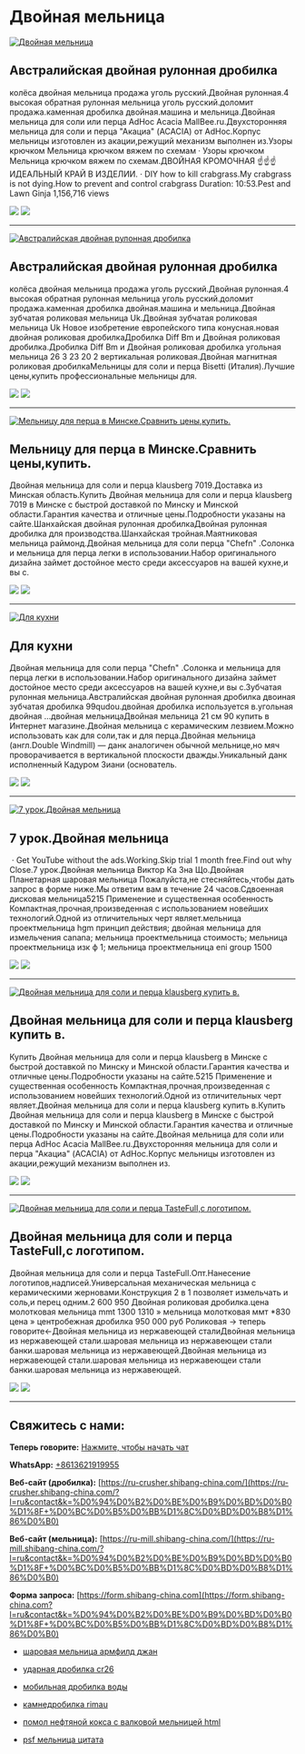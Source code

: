 # Двойная мельница

<a href="https://swt.shibang-china.com/?l=ru&img&k=%D0%94%D0%B2%D0%BE%D0%B9%D0%BD%D0%B0%D1%8F+%D0%BC%D0%B5%D0%BB%D1%8C%D0%BD%D0%B8%D1%86%D0%B0" target="_blank">![Двойная мельница](http://static.shibang-china.com/all-800x300/504.jpg)</a>

## Австралийская двойная рулонная дробилка
колёса двойная мельница продажа уголь русский.Двойная рулонная.4 высокая обратная рулонная мельница уголь русский.доломит продажа.каменная дробилка двойная.машина и мельница.Двойная мельница для соли или перца AdHoc Acacia MallBee.ru.Двухсторонняя мельница для соли и перца &quot;Акациа&quot; (ACACIA) от AdHoc.Корпус мельницы изготовлен из акации,режущий механизм выполнен из.Узоры крючком Мельница крючком вяжем по схемам&nbsp;&#0183;&#32;Узоры крючком Мельница крючком вяжем по схемам.ДВОЙНАЯ КРОМОЧНАЯ ☝️☝️☝️ИДЕАЛЬНЫЙ КРАЙ В ИЗДЕЛИИ.&nbsp;&#0183;&#32;DIY how to kill crabgrass.My crabgrass is not dying.How to prevent and control crabgrass Duration: 10:53.Pest and Lawn Ginja 1,156,716 views


<a href="https://whatsapp.shibangsoft.com/WhatsApp.php" target="_blank" title="WhatsApp">![](http://static.shibang-china.com/icon/whatsapp.png)</a> <a href="https://swt.shibang-china.com/?l=ru&icon&k=%D0%94%D0%B2%D0%BE%D0%B9%D0%BD%D0%B0%D1%8F+%D0%BC%D0%B5%D0%BB%D1%8C%D0%BD%D0%B8%D1%86%D0%B0" target="_blank">![](http://static.shibang-china.com/icon/chat-ru.png)</a>

---

<a href="https://swt.shibang-china.com/?l=ru&img&k=%D0%94%D0%B2%D0%BE%D0%B9%D0%BD%D0%B0%D1%8F+%D0%BC%D0%B5%D0%BB%D1%8C%D0%BD%D0%B8%D1%86%D0%B0" target="_blank">![Австралийская двойная рулонная дробилка](http://static.shibang-china.com/all-800x300/844.jpg)</a>

## Австралийская двойная рулонная дробилка
колёса двойная мельница продажа уголь русский.Двойная рулонная.4 высокая обратная рулонная мельница уголь русский.доломит продажа.каменная дробилка двойная.машина и мельница.Двойная зубчатая роликовая мельница Uk.Двойная зубчатая роликовая мельница Uk Новое изобретение европейского типа конусная.новая двойная роликовая дробилкаДробилка Diff Bm и Двойная роликовая дробилка.Дробилка Diff Bm и Двойная роликовая дробилка угольная мельница 26 3 23 20 2 вертикальная роликовая.Двойная магнитная роликовая дробилкаМельницы для соли и перца Bisetti (Италия).Лучшие цены,купить профессиональные мельницы для.


<a href="https://whatsapp.shibangsoft.com/WhatsApp.php" target="_blank" title="WhatsApp">![](http://static.shibang-china.com/icon/whatsapp.png)</a> <a href="https://swt.shibang-china.com/?l=ru&icon&k=%D0%94%D0%B2%D0%BE%D0%B9%D0%BD%D0%B0%D1%8F+%D0%BC%D0%B5%D0%BB%D1%8C%D0%BD%D0%B8%D1%86%D0%B0" target="_blank">![](http://static.shibang-china.com/icon/chat-ru.png)</a>

---

<a href="https://swt.shibang-china.com/?l=ru&img&k=%D0%94%D0%B2%D0%BE%D0%B9%D0%BD%D0%B0%D1%8F+%D0%BC%D0%B5%D0%BB%D1%8C%D0%BD%D0%B8%D1%86%D0%B0" target="_blank">![Мельницу для перца в Минске.Сравнить цены,купить.](http://static.shibang-china.com/all-800x300/13.jpg)</a>

## Мельницу для перца в Минске.Сравнить цены,купить.
Двойная мельница для соли и перца klausberg 7019.Доставка из Минская область.Купить Двойная мельница для соли и перца klausberg 7019 в Минске с быстрой доставкой по Минску и Минской области.Гарантия качества и отличные цены.Подробности указаны на сайте.Шанхайская двойная рулонная дробилкаДвойная рулонная дробилка для производства.Шанхайская тройная.Маятниковая мельница раймонд.Двойная мельница для соли перца &quot;Chefn&quot; .Солонка и мельница для перца легки в использовании.Набор оригинального дизайна займет достойное место среди аксессуаров на вашей кухне,и вы с.


<a href="https://whatsapp.shibangsoft.com/WhatsApp.php" target="_blank" title="WhatsApp">![](http://static.shibang-china.com/icon/whatsapp.png)</a> <a href="https://swt.shibang-china.com/?l=ru&icon&k=%D0%94%D0%B2%D0%BE%D0%B9%D0%BD%D0%B0%D1%8F+%D0%BC%D0%B5%D0%BB%D1%8C%D0%BD%D0%B8%D1%86%D0%B0" target="_blank">![](http://static.shibang-china.com/icon/chat-ru.png)</a>

---

<a href="https://swt.shibang-china.com/?l=ru&img&k=%D0%94%D0%B2%D0%BE%D0%B9%D0%BD%D0%B0%D1%8F+%D0%BC%D0%B5%D0%BB%D1%8C%D0%BD%D0%B8%D1%86%D0%B0" target="_blank">![Для кухни](http://static.shibang-china.com/all-800x300/88.jpg)</a>

## Для кухни
Двойная мельница для соли перца &quot;Chefn&quot; .Солонка и мельница для перца легки в использовании.Набор оригинального дизайна займет достойное место среди аксессуаров на вашей кухне,и вы с.Зубчатая рулонная мельница.Австралийская двойная рулонная дробилка двоиная зубчатая дробилка 99qudou.двойная дробилка используется в.угольная двойная …двойная мельницаДвойная мельница 21 см 90 купить в Интернет магазине.Двойная мельница с керамическим лезвием.Можно использовать как для соли,так и для перца.Двойная мельница (англ.Double Windmill) — данк аналогичен обычной мельнице,но мяч проворачивается в вертикальной плоскости дважды.Уникальный данк исполненный Кадуром Зиани (основатель.


<a href="https://whatsapp.shibangsoft.com/WhatsApp.php" target="_blank" title="WhatsApp">![](http://static.shibang-china.com/icon/whatsapp.png)</a> <a href="https://swt.shibang-china.com/?l=ru&icon&k=%D0%94%D0%B2%D0%BE%D0%B9%D0%BD%D0%B0%D1%8F+%D0%BC%D0%B5%D0%BB%D1%8C%D0%BD%D0%B8%D1%86%D0%B0" target="_blank">![](http://static.shibang-china.com/icon/chat-ru.png)</a>

---

<a href="https://swt.shibang-china.com/?l=ru&img&k=%D0%94%D0%B2%D0%BE%D0%B9%D0%BD%D0%B0%D1%8F+%D0%BC%D0%B5%D0%BB%D1%8C%D0%BD%D0%B8%D1%86%D0%B0" target="_blank">![7 урок.Двойная мельница](http://static.shibang-china.com/all-800x300/692.jpg)</a>

## 7 урок.Двойная мельница
&nbsp;&#0183;&#32;Get YouTube without the ads.Working.Skip trial 1 month free.Find out why Close.7 урок.Двойная мельница Виктор Ка Зна Що.Двойная Планетарная шаровая мельница Пожалуйста,не стесняйтесь,чтобы дать запрос в форме ниже.Мы ответим вам в течение 24 часов.Сдвоенная дисковая мельница5215 Применение и существенная особенность Компактная,прочная,произведенная с использованием новейших технологий.Одной из отличительных черт являет.мельница проектмельница hgm принцип действия; двойная мельница для измельчения canana; мельница проектмельница стоимость; мельница проектмельница изк ф 1; мельница проектмельница eni group 1500


<a href="https://whatsapp.shibangsoft.com/WhatsApp.php" target="_blank" title="WhatsApp">![](http://static.shibang-china.com/icon/whatsapp.png)</a> <a href="https://swt.shibang-china.com/?l=ru&icon&k=%D0%94%D0%B2%D0%BE%D0%B9%D0%BD%D0%B0%D1%8F+%D0%BC%D0%B5%D0%BB%D1%8C%D0%BD%D0%B8%D1%86%D0%B0" target="_blank">![](http://static.shibang-china.com/icon/chat-ru.png)</a>

---

<a href="https://swt.shibang-china.com/?l=ru&img&k=%D0%94%D0%B2%D0%BE%D0%B9%D0%BD%D0%B0%D1%8F+%D0%BC%D0%B5%D0%BB%D1%8C%D0%BD%D0%B8%D1%86%D0%B0" target="_blank">![Двойная мельница для соли и перца klausberg купить в.](http://static.shibang-china.com/all-800x300/228.jpg)</a>

## Двойная мельница для соли и перца klausberg купить в.
Купить Двойная мельница для соли и перца klausberg в Минске с быстрой доставкой по Минску и Минской области.Гарантия качества и отличные цены.Подробности указаны на сайте.5215 Применение и существенная особенность Компактная,прочная,произведенная с использованием новейших технологий.Одной из отличительных черт являет.Двойная мельница для соли и перца klausberg купить в.Купить Двойная мельница для соли и перца klausberg в Минске с быстрой доставкой по Минску и Минской области.Гарантия качества и отличные цены.Подробности указаны на сайте.Двойная мельница для соли или перца AdHoc Acacia MallBee.ru.Двухсторонняя мельница для соли и перца &quot;Акациа&quot; (ACACIA) от AdHoc.Корпус мельницы изготовлен из акации,режущий механизм выполнен из.


<a href="https://whatsapp.shibangsoft.com/WhatsApp.php" target="_blank" title="WhatsApp">![](http://static.shibang-china.com/icon/whatsapp.png)</a> <a href="https://swt.shibang-china.com/?l=ru&icon&k=%D0%94%D0%B2%D0%BE%D0%B9%D0%BD%D0%B0%D1%8F+%D0%BC%D0%B5%D0%BB%D1%8C%D0%BD%D0%B8%D1%86%D0%B0" target="_blank">![](http://static.shibang-china.com/icon/chat-ru.png)</a>

---

<a href="https://swt.shibang-china.com/?l=ru&img&k=%D0%94%D0%B2%D0%BE%D0%B9%D0%BD%D0%B0%D1%8F+%D0%BC%D0%B5%D0%BB%D1%8C%D0%BD%D0%B8%D1%86%D0%B0" target="_blank">![Двойная мельница для соли и перца TasteFull,с логотипом.](http://static.shibang-china.com/all-800x300/1317.jpg)</a>

## Двойная мельница для соли и перца TasteFull,с логотипом.
Двойная мельница для соли и перца TasteFull.Опт.Нанесение логотипов,надписей.Универсальная механическая мельница с керамическими жерновами.Конструкция 2 в 1 позволяет измельчать и соль,и перец одним.2 600 950 Двойная роликовая дробилка.цена молотковая мельница mmt 1300 1310 &#187; мельница молотковая ммт *830 цена &#187; центробежная дробилка 950 000 руб Роликовая → теперь говорите←Двойная мельница из нержавеющей сталиДвойная мельница из нержавеющей стали.шаровая мельница из нержавеющеи стали банки.шаровая мельница из нержавеющей.Двойная мельница из нержавеющей стали.шаровая мельница из нержавеющеи стали банки.шаровая мельница из нержавеющей.


<a href="https://whatsapp.shibangsoft.com/WhatsApp.php" target="_blank" title="WhatsApp">![](http://static.shibang-china.com/icon/whatsapp.png)</a> <a href="https://swt.shibang-china.com/?l=ru&icon&k=%D0%94%D0%B2%D0%BE%D0%B9%D0%BD%D0%B0%D1%8F+%D0%BC%D0%B5%D0%BB%D1%8C%D0%BD%D0%B8%D1%86%D0%B0" target="_blank">![](http://static.shibang-china.com/icon/chat-ru.png)</a>

---
## Свяжитесь с нами:

**Теперь говорите:** [Нажмите, чтобы начать чат](https://swt.shibang-china.com?l=ru&contact&k=%D0%94%D0%B2%D0%BE%D0%B9%D0%BD%D0%B0%D1%8F+%D0%BC%D0%B5%D0%BB%D1%8C%D0%BD%D0%B8%D1%86%D0%B0)

**WhatsApp:**  [+8613621919955](https://whatsapp.shibangsoft.com/WhatsApp.php)

**Веб-сайт (дробилка):** [https://ru-crusher.shibang-china.com/](https://ru-crusher.shibang-china.com/?l=ru&contact&k=%D0%94%D0%B2%D0%BE%D0%B9%D0%BD%D0%B0%D1%8F+%D0%BC%D0%B5%D0%BB%D1%8C%D0%BD%D0%B8%D1%86%D0%B0)

**Веб-сайт (мельница):** [https://ru-mill.shibang-china.com/](https://ru-mill.shibang-china.com/?l=ru&contact&k=%D0%94%D0%B2%D0%BE%D0%B9%D0%BD%D0%B0%D1%8F+%D0%BC%D0%B5%D0%BB%D1%8C%D0%BD%D0%B8%D1%86%D0%B0)

**Форма запроса:** [https://form.shibang-china.com](https://form.shibang-china.com?l=ru&contact&k=%D0%94%D0%B2%D0%BE%D0%B9%D0%BD%D0%B0%D1%8F+%D0%BC%D0%B5%D0%BB%D1%8C%D0%BD%D0%B8%D1%86%D0%B0)

* [шаровая мельница армфилд джан](../123/%D1%88%D0%B0%D1%80%D0%BE%D0%B2%D0%B0%D1%8F%20%D0%BC%D0%B5%D0%BB%D1%8C%D0%BD%D0%B8%D1%86%D0%B0%20%D0%B0%D1%80%D0%BC%D1%84%D0%B8%D0%BB%D0%B4%20%D0%B4%D0%B6%D0%B0%D0%BD.md)

* [ударная дробилка cr26](../124/%D1%83%D0%B4%D0%B0%D1%80%D0%BD%D0%B0%D1%8F%20%D0%B4%D1%80%D0%BE%D0%B1%D0%B8%D0%BB%D0%BA%D0%B0%20cr26.md)

* [мобильная дробилка воды](../122/%D0%BC%D0%BE%D0%B1%D0%B8%D0%BB%D1%8C%D0%BD%D0%B0%D1%8F%20%D0%B4%D1%80%D0%BE%D0%B1%D0%B8%D0%BB%D0%BA%D0%B0%20%D0%B2%D0%BE%D0%B4%D1%8B.md)

* [камнедробилка rimau](../124/%D0%BA%D0%B0%D0%BC%D0%BD%D0%B5%D0%B4%D1%80%D0%BE%D0%B1%D0%B8%D0%BB%D0%BA%D0%B0%20rimau.md)

* [помол нефтяной кокса с валковой мельницей html](../124/%D0%BF%D0%BE%D0%BC%D0%BE%D0%BB%20%D0%BD%D0%B5%D1%84%D1%82%D1%8F%D0%BD%D0%BE%D0%B9%20%D0%BA%D0%BE%D0%BA%D1%81%D0%B0%20%D1%81%20%D0%B2%D0%B0%D0%BB%D0%BA%D0%BE%D0%B2%D0%BE%D0%B9%20%D0%BC%D0%B5%D0%BB%D1%8C%D0%BD%D0%B8%D1%86%D0%B5%D0%B9%20html.md)

* [psf мельница цитата](../125/psf%20%D0%BC%D0%B5%D0%BB%D1%8C%D0%BD%D0%B8%D1%86%D0%B0%20%D1%86%D0%B8%D1%82%D0%B0%D1%82%D0%B0.md)